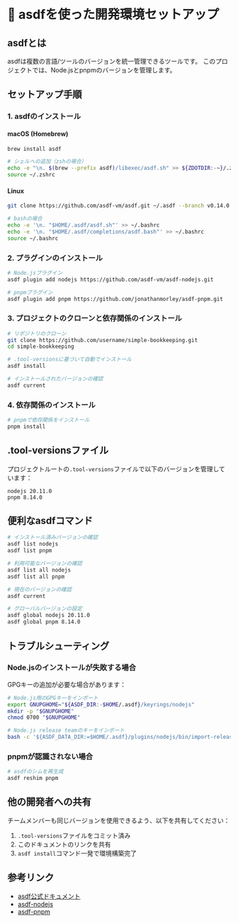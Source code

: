 # 🔧 asdfを使った開発環境セットアップ

## asdfとは

asdfは複数の言語/ツールのバージョンを統一管理できるツールです。
このプロジェクトでは、Node.jsとpnpmのバージョンを管理します。

## セットアップ手順

### 1. asdfのインストール

#### macOS (Homebrew)

```bash
brew install asdf

# シェルへの追加（zshの場合）
echo -e "\n. $(brew --prefix asdf)/libexec/asdf.sh" >> ${ZDOTDIR:-~}/.zshrc
source ~/.zshrc
```

#### Linux

```bash
git clone https://github.com/asdf-vm/asdf.git ~/.asdf --branch v0.14.0

# bashの場合
echo -e '\n. "$HOME/.asdf/asdf.sh"' >> ~/.bashrc
echo -e '\n. "$HOME/.asdf/completions/asdf.bash"' >> ~/.bashrc
source ~/.bashrc
```

### 2. プラグインのインストール

```bash
# Node.jsプラグイン
asdf plugin add nodejs https://github.com/asdf-vm/asdf-nodejs.git

# pnpmプラグイン
asdf plugin add pnpm https://github.com/jonathanmorley/asdf-pnpm.git
```

### 3. プロジェクトのクローンと依存関係のインストール

```bash
# リポジトリのクローン
git clone https://github.com/username/simple-bookkeeping.git
cd simple-bookkeeping

# .tool-versionsに基づいて自動でインストール
asdf install

# インストールされたバージョンの確認
asdf current
```

### 4. 依存関係のインストール

```bash
# pnpmで依存関係をインストール
pnpm install
```

## .tool-versionsファイル

プロジェクトルートの`.tool-versions`ファイルで以下のバージョンを管理しています：

```
nodejs 20.11.0
pnpm 8.14.0
```

## 便利なasdfコマンド

```bash
# インストール済みバージョンの確認
asdf list nodejs
asdf list pnpm

# 利用可能なバージョンの確認
asdf list all nodejs
asdf list all pnpm

# 現在のバージョンの確認
asdf current

# グローバルバージョンの設定
asdf global nodejs 20.11.0
asdf global pnpm 8.14.0
```

## トラブルシューティング

### Node.jsのインストールが失敗する場合

GPGキーの追加が必要な場合があります：

```bash
# Node.js用のGPGキーをインポート
export GNUPGHOME="${ASDF_DIR:-$HOME/.asdf}/keyrings/nodejs"
mkdir -p "$GNUPGHOME"
chmod 0700 "$GNUPGHOME"

# Node.js release teamのキーをインポート
bash -c '${ASDF_DATA_DIR:=$HOME/.asdf}/plugins/nodejs/bin/import-release-team-keyring'
```

### pnpmが認識されない場合

```bash
# asdfのシムを再生成
asdf reshim pnpm
```

## 他の開発者への共有

チームメンバーも同じバージョンを使用できるよう、以下を共有してください：

1. `.tool-versions`ファイルをコミット済み
2. このドキュメントのリンクを共有
3. `asdf install`コマンド一発で環境構築完了

## 参考リンク

- [asdf公式ドキュメント](https://asdf-vm.com/)
- [asdf-nodejs](https://github.com/asdf-vm/asdf-nodejs)
- [asdf-pnpm](https://github.com/jonathanmorley/asdf-pnpm)
